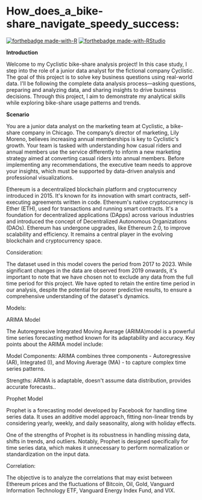 # How_does_a_bike-share_navigate_speedy_success:

[![forthebadge made-with-R](https://img.shields.io/badge/Made%20with-R-blue?style=for-the-badge&logo=R)](https://www.r-project.org/)
[![forthebadge made-with-RStudio](https://img.shields.io/badge/Made%20with-RStudio-blue?style=for-the-badge&logo=RStudio)](https://www.rstudio.com/)

**Introduction**

Welcome to my Cyclistic bike-share analysis project! In this case study, I step into the role of a junior data analyst for the fictional company Cyclistic. The goal of this project is to solve key business questions using real-world data. I'll be following the complete data analysis process—asking questions, preparing and analyzing data, and sharing insights to drive business decisions.
Through this project, I aim to demonstrate my analytical skills while exploring bike-share usage patterns and trends. 

**Scenario**

You are a junior data analyst on the marketing team at Cyclistic, a bike-share company in Chicago. The company’s director of marketing, Lily Moreno, believes increasing annual memberships is key to Cyclistic's growth. Your team is tasked with understanding how casual riders and annual members use the service differently to inform a new marketing strategy aimed at converting casual riders into annual members. Before implementing any recommendations, the executive team needs to approve your insights, which must be supported by data-driven analysis and professional visualizations.

Ethereum is a decentralized blockchain platform and cryptocurrency introduced in 2015. It's known for its innovation with smart contracts, self-executing agreements written in code. Ethereum's native cryptocurrency is Ether (ETH), used for transactions and running smart contracts. It's a foundation for decentralized applications (DApps) across various industries and introduced the concept of Decentralized Autonomous Organizations (DAOs). Ethereum has undergone upgrades, like Ethereum 2.0, to improve scalability and efficiency. It remains a central player in the evolving blockchain and cryptocurrency space.

Consideration:

The dataset used in this model covers the period from 2017 to 2023. While significant changes in the data are observed from 2019 onwards, it's important to note that we have chosen not to exclude any data from the full time period for this project. We have opted to retain the entire time period in our analysis, despite the potential for poorer predictive results, to ensure a comprehensive understanding of the dataset's dynamics.

Models:

ARIMA Model

The Autoregressive Integrated Moving Average (ARIMA)model is a powerful time series forecasting method known for its adaptability and accuracy. Key points about the ARIMA model include:

Model Components: ARIMA combines three components - Autoregressive (AR), Integrated (I), and Moving Average (MA) - to capture complex time series patterns.

Strengths: ARIMA is adaptable, doesn't assume data distribution, provides accurate forecasts..

Prophet Model

Prophet is a forecasting model developed by Facebook for handling time series data. It uses an additive model approach, fitting non-linear trends by considering yearly, weekly, and daily seasonality, along with holiday effects.

One of the strengths of Prophet is its robustness in handling missing data, shifts in trends, and outliers. Notably, Prophet is designed specifically for time series data, which makes it unnecessary to perform normalization or standardization on the input data.

Correlation:

The objective is to analyze the correlations that may exist between Ethereum prices and the fluctuations of Bitcoin, Oil, Gold, Vanguard Information Technology ETF, Vanguard Energy Index Fund, and VIX.
